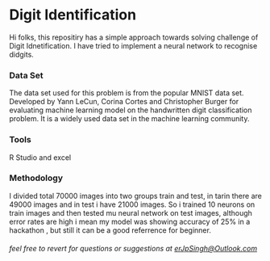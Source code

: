 # Digit Identification
Hi folks, this repositiry has a simple approach towards solving challenge of Digit Idnetification.
I have tried to implement a neural network to recognise didgits.
### Data Set 
The data set used for this problem is from the popular MNIST data set. Developed by Yann LeCun, Corina Cortes and Christopher Burger for evaluating machine learning model on the handwritten digit classification problem. It is a widely used data set in the machine learning community. 
### Tools
R Studio and excel
### Methodology
I divided total 70000 images into two groups train and test, in tarin there are 49000 images and in test i have 21000 images.
So i trained 10 neurons on train images and then tested mu neural network on test images, although error rates are high i mean my model 
was showing accuracy of 25% in a hackathon , but still it can be a good referrence for beginner.
###### feel free to revert for questions or suggestions at erJpSingh@Outlook.com
